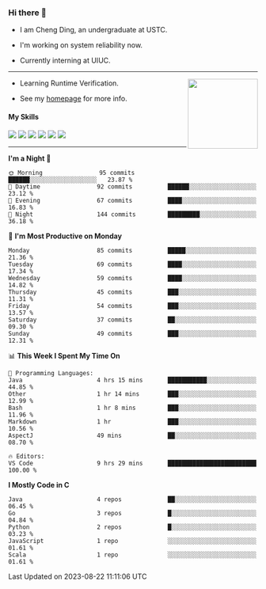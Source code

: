 ### Hi there 👋

* I am Cheng Ding, an undergraduate at USTC.
  
* I'm working on system reliability now.

* Currently interning at UIUC.

---

<img align="right" height="141" src="https://stats-of-repos-onds.vercel.app/api?username=IrisesD&theme=tokyonight&show_icons=true&count_private=true">

-  Learning Runtime Verification.

-  See my [homepage](https://irisesd.github.io) for more info.

#### My Skills

![](https://img.shields.io/badge/C++-65318e?logo=cplusplus&logoColor=fff)
![](https://img.shields.io/badge/Python-3e74a2?logo=python&logoColor=fff)
![](https://img.shields.io/badge/C-5654a2?logo=c&logoColor=fff)
![](https://img.shields.io/badge/Go-00aaff?logo=go&logoColor=fff)
![](https://img.shields.io/badge/Docker-0088ff?logo=docker&logoColor=fff)
![](https://img.shields.io/badge/Apache-D22128?logo=apache&logoColor=fff)

---
<!--START_SECTION:waka-->
**I'm a Night 🦉** 

```text
🌞 Morning                95 commits          ██████░░░░░░░░░░░░░░░░░░░   23.87 % 
🌆 Daytime                92 commits          ██████░░░░░░░░░░░░░░░░░░░   23.12 % 
🌃 Evening                67 commits          ████░░░░░░░░░░░░░░░░░░░░░   16.83 % 
🌙 Night                  144 commits         █████████░░░░░░░░░░░░░░░░   36.18 % 
```
📅 **I'm Most Productive on Monday** 

```text
Monday                   85 commits          █████░░░░░░░░░░░░░░░░░░░░   21.36 % 
Tuesday                  69 commits          ████░░░░░░░░░░░░░░░░░░░░░   17.34 % 
Wednesday                59 commits          ████░░░░░░░░░░░░░░░░░░░░░   14.82 % 
Thursday                 45 commits          ███░░░░░░░░░░░░░░░░░░░░░░   11.31 % 
Friday                   54 commits          ███░░░░░░░░░░░░░░░░░░░░░░   13.57 % 
Saturday                 37 commits          ██░░░░░░░░░░░░░░░░░░░░░░░   09.30 % 
Sunday                   49 commits          ███░░░░░░░░░░░░░░░░░░░░░░   12.31 % 
```


📊 **This Week I Spent My Time On** 

```text
💬 Programming Languages: 
Java                     4 hrs 15 mins       ███████████░░░░░░░░░░░░░░   44.85 % 
Other                    1 hr 14 mins        ███░░░░░░░░░░░░░░░░░░░░░░   12.99 % 
Bash                     1 hr 8 mins         ███░░░░░░░░░░░░░░░░░░░░░░   11.96 % 
Markdown                 1 hr                ███░░░░░░░░░░░░░░░░░░░░░░   10.56 % 
AspectJ                  49 mins             ██░░░░░░░░░░░░░░░░░░░░░░░   08.70 % 

🔥 Editors: 
VS Code                  9 hrs 29 mins       █████████████████████████   100.00 % 
```

**I Mostly Code in C** 

```text
Java                     4 repos             ██░░░░░░░░░░░░░░░░░░░░░░░   06.45 % 
Go                       3 repos             █░░░░░░░░░░░░░░░░░░░░░░░░   04.84 % 
Python                   2 repos             █░░░░░░░░░░░░░░░░░░░░░░░░   03.23 % 
JavaScript               1 repo              ░░░░░░░░░░░░░░░░░░░░░░░░░   01.61 % 
Scala                    1 repo              ░░░░░░░░░░░░░░░░░░░░░░░░░   01.61 % 
```




 Last Updated on 2023-08-22 11:11:06 UTC
<!--END_SECTION:waka-->
